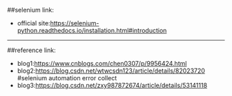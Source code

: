 ##selenium link:
* official site:https://selenium-python.readthedocs.io/installation.html#introduction
------------------------------------
##reference link:
* blog1:https://www.cnblogs.com/chen0307/p/9956424.html
* blog2:https://blog.csdn.net/wtwcsdn123/article/details/82023720
#selenium automation error collect
* blog3:https://blog.csdn.net/zxy987872674/article/details/53141118
